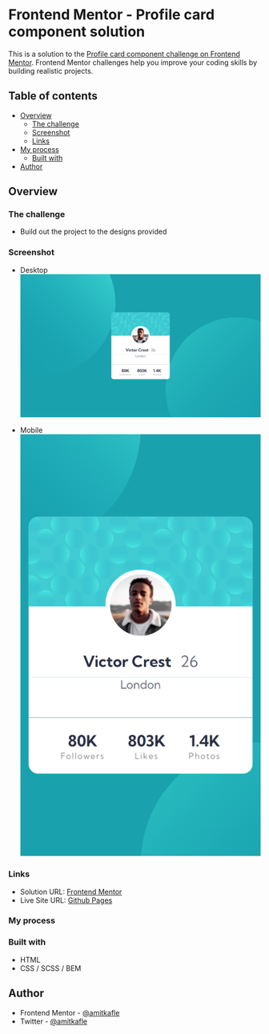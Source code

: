 # Frontend Mentor - Profile card component solution

This is a solution to the [Profile card component challenge on Frontend Mentor](https://www.frontendmentor.io/challenges/profile-card-component-cfArpWshJ). Frontend Mentor challenges help you improve your coding skills by building realistic projects. 

## Table of contents
- [Overview](#overview)
  - [The challenge](#the-challenge)
  - [Screenshot](#screenshot)
  - [Links](#links)
- [My process](#my-process)
  - [Built with](#built-with)
- [Author](#author)


## Overview
### The challenge
- Build out the project to the designs provided

### Screenshot
- Desktop
![Desktop](/screenshots/desktop.png)  
  
- Mobile<br>
![Mobile](/screenshots/mobile.png)

### Links

- Solution URL: [Frontend Mentor](https://www.frontendmentor.io/solutions/)
- Live Site URL: [Github Pages](https://amitkafle.github.io/FEM-Profile-Card)

### My process
### Built with
- HTML
- CSS / SCSS / BEM

## Author
- Frontend Mentor - [@amitkafle](https://www.frontendmentor.io/profile/amitkafle)
- Twitter - [@amitkafle](https://www.twitter.com/amitkafle)